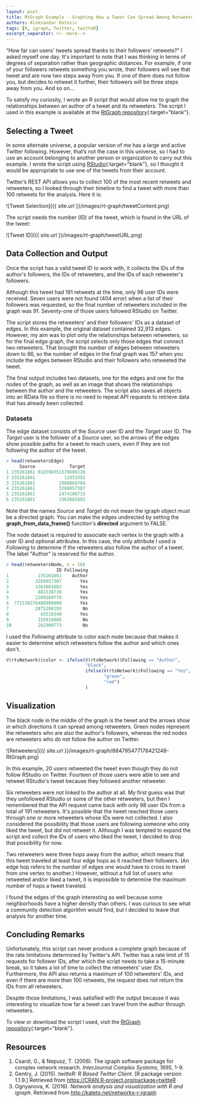 ```yaml
---
layout: post
title: RtGraph Example - Graphing How a Tweet Can Spread Among Retweeters
authors: Aleksandar Ratesic
tags: [R, igraph, Twitter, twitteR]
excerpt_separator: <!--more-->
---
```


“How far can users' tweets spread thanks to their followers' retweets?” I asked myself one day. It's important to note that I was thinking in terms of degrees of separation rather than geographic distances. For example, if one of your followers retweets something you wrote, their followers will see that tweet and are now two steps away from you. If one of them does not follow you, but decides to retweet it further, their followers will be three steps away from you. And so on...

To satisfy my curiosity, I wrote an R script that would allow me to graph the relationships between an author of a tweet and its retweeters. The script I used in this example is available at the [RtGraph repository](https://github.com/velaco/rtgraph){:target="blank"}. <!--more-->

## Selecting a Tweet

In some alternate universe, a popular version of me has a large and active Twitter following. However, that’s not the case in this universe, so I had to use an account belonging to another person or organization to carry out this example. I wrote the script using [RStudio](https://www.rstudio.com/){:target="blank"}, so I thought it would be appropriate to use one of the tweets from their account. 

Twitter’s REST API allows you to collect 100 of the most recent retweets and retweeters, so I looked through their timeline to find a tweet with more than 100 retweets for the analysis. Here it is:

![Tweet Selection]({{ site.url }}/images/rt-graph/tweetContent.png)

The script needs the number (ID) of the tweet, which is found in the URL of the tweet:

![Tweet ID]({{ site.url }}/images/rt-graph/tweetURL.png)

## Data Collection and Output

Once the script has a valid tweet ID to work with, it collects the IDs of the author's followers, the IDs of retweeters, and the IDs of each retweeter's followers.

Although this tweet had 191 retweets at the time, only 98 user IDs were received. Seven users were not found (404 error) when a list of their followers was requested, so the final number of retweeters included in the graph was 91. Seventy-one of those users followed RStudio on Twitter.

The script stores the retweeters' and their followers' IDs as a dataset of edges. In this example, the original dataset contained 32,913 edges. However, my aim was to plot only the relationships between retweeters, so for the final edge graph, the script selects only those edges that connect two retweeters. That brought the number of edges between retweeters down to 86, so the number of edges in the final graph was 157 when you include the edges between RStudio and their followers who retweeted the tweet.

The final output includes two datasets, one for the edges and one for the nodes of the graph, as well as an image that shows the relationships between the author and the retweeters. The script also saves all objects into an RData file so there is no need to repeat API requests to retrieve data that has already been collected.

### Datasets

The edge dataset consists of the *Source* user ID and the *Target* user ID. The *Target* user is the follower of a *Source* user, so the arrows of the edges show possible paths for a tweet to reach users, even if they are not following the author of the tweet.

```r
> head(retweetersEdge)
     Source             Target
1 235261861 818598351570608128
2 235261861           11953392
3 235261861         2908869704
4 235261861         3288057307
5 235261861         2474106733
6 235261861         3363881602
```

Note that the names *Source* and *Target* do not mean the igraph object must be a directed graph. You can make the edges undirected by setting the **graph_from_data_frame()** function's **directed** argument to FALSE.

The node dataset is required to associate each vertex in the graph with a user ID and optional attributes. In this case, the only attribute I used is *Following* to determine if the retweeters also follow the author of a tweet. The label "Author" is reserved for the author.

```r
> head(retweetersNode, n = 10)
                   ID Following
1           235261861    Author
2          3288057307       Yes
3          3363881602       Yes
4           881530736       Yes
5          2289169778       Yes
6  771530276488908800       Yes
7          2875208193        No
8            45518340       Yes
9           155918866        No
10          282980773        No
```

I used the *Following* attribute to color each node because that makes it easier to determine which retweeters follow the author and which ones don't.

```r
V(rtsNetwork)$color <- ifelse(V(rtsNetwork)$Following == "Author",
                              "black",
                              ifelse(V(rtsNetwork)$Following == "Yes",
                                     "green",
                                     "red")
                              )
```

## Visualization

The black node in the middle of the graph is the tweet and the arrows show in which directions it can spread among retweeters. Green nodes represent the retweeters who are also the author's followers, whereas the red nodes are retweeters who do not follow the author on Twitter.

![Retweeters]({{ site.url }}/images/rt-graph/884795477178421248-RtGraph.png)

In this example, 20 users retweeted the tweet even though they do not follow RStudio on Twitter. Fourteen of those users were able to see and retweet RStudio's tweet because they followed another retweeter.

Six retweeters were not linked to the author at all. My first guess was that they unfollowed RStudio or some of the other retweeters, but then I remembered that the API request came back with only 98 user IDs from a total of 191 retweeters. It's possible that the tweet reached those users through one or more retweeters whose IDs were not collected. I also considered the possibility that those users are following someone who only liked the tweet, but did not retweet it. Although I was tempted to expand the script and collect the IDs of users who liked the tweet, I decided to drop that possibility for now.

Two retweeters were three hops away from the author, which means that this tweet traveled at least four edge hops as it reached their followers. (An edge hop refers to the number of edges one would have to cross to travel from one vertex to another.) However, without a full list of users who retweeted and/or liked a tweet, it is impossible to determine the maximum number of hops a tweet traveled.

I found the edges of the graph interesting as well because some neighborhoods have a higher density than others. I was curious to see what a community detection algorithm would find, but I decided to leave that analysis for another time.

## Concluding Remarks

Unfortunately, this script can never produce a complete graph because of the rate limitations determined by Twitter's API. Twitter has a rate limit of 15 requests for follower IDs, after which the script needs to take a 15-minute break, so it takes a lot of time to collect the retweeters' user IDs. Furthermore, the API also returns a maximum of 100 retweeters' IDs, and even if there are more than 100 retweets, the request does not return the IDs from all retweeters. 

Despite those limitations, I was satisfied with the output because it was interesting to visualize how far a tweet can travel from the author through retweeters.

To view or download the script I used, visit the [RtGraph repository](https://github.com/velaco/rtgraph){:target="blank"}.

## Resources

1. Csardi, G., & Nepusz, T. (2006). The igraph software package for complex network research. *InterJournal Complex Systems, 1695*, 1-9.
2. Gentry, J. (2015). *twitteR: R Based Twitter Client.* [R package version 1.1.9.] Retrieved from https://CRAN.R-project.org/package=twitteR
3. Ognyanova, K. (2016). *Network analysis and visualization with R and igraph.* Retrieved from http://kateto.net/networks-r-igraph

